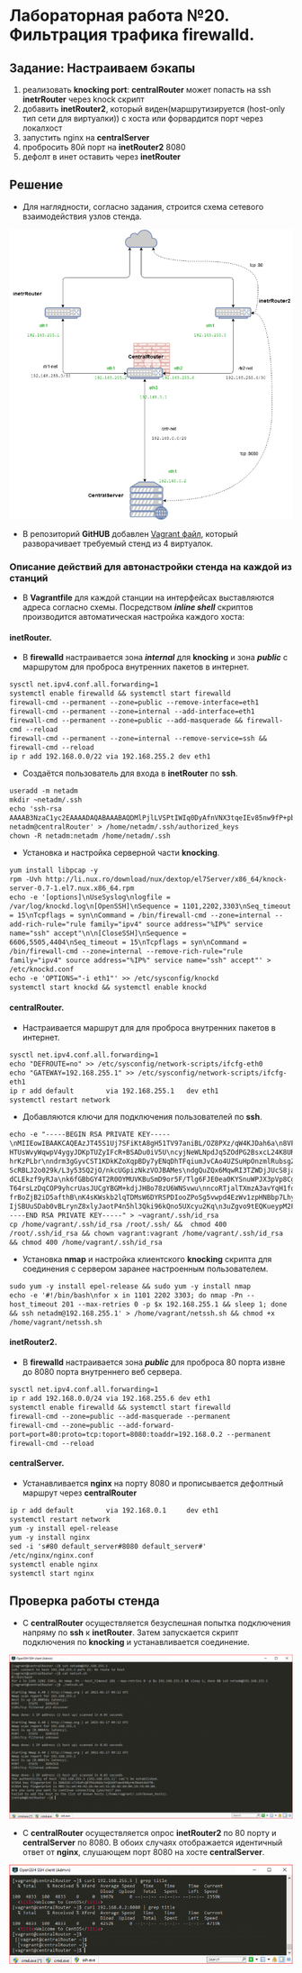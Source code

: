 # Лабораторная работа №20. Фильтрация трафика **firewalld**.

[scheme]: https://github.com/alexeybobovsky/OTUS_Lab/blob/master/lab20/img/scheme.PNG "" 
[img1]: https://github.com/alexeybobovsky/OTUS_Lab/blob/master/lab20/img/scr1.PNG "" 
[img2]: https://github.com/alexeybobovsky/OTUS_Lab/blob/master/lab20/img/scr2.PNG "" 

## Задание: Настраиваем бэкапы

1) реализовать **knocking port**:  **centralRouter** может попасть на ssh **inetrRouter** через knock скрипт
2) добавить **inetRouter2**, который виден(маршрутизируется (host-only тип сети для виртуалки)) с хоста или форвардится порт через локалхост
3) запустить nginx на **centralServer**
4) пробросить 80й порт на **inetRouter2** 8080
5) дефолт в инет оставить через **inetRouter**

## Решение

* Для наглядности, согласно задания, строится схема сетевого взаимодействия узлов стенда.

![схема сети][scheme]

* В репозиторий **GitHUB** добавлен [Vagrant файл](https://github.com/alexeybobovsky/OTUS_Lab/blob/master/lab20/Vagrantfile),  который  разворачивает требуемый стенд из 4 виртуалок.

### Описание действий для автонастройки стенда на каждой из станций 

* В **Vagrantfile** для каждой станции на интерфейсах выставляются адреса согласно схемы. Посредством ***inline shell*** скриптов производится автоматическая настройка каждого хоста:

#### **inetRouter**. 

* В **firewalld** настраивается зона ***internal*** для **knocking** и  зона ***public*** с маршрутом для проброса внутренних пакетов в интернет.

```
sysctl net.ipv4.conf.all.forwarding=1
systemctl enable firewalld && systemctl start firewalld
firewall-cmd --permanent --zone=public --remove-interface=eth1
firewall-cmd --permanent --zone=internal --add-interface=eth1
firewall-cmd --permanent --zone=public --add-masquerade && firewall-cmd --reload
firewall-cmd --permanent --zone=internal --remove-service=ssh && firewall-cmd --reload
ip r add 192.168.0.0/22	via 192.168.255.2 dev eth1
```

* Создаётся пользователь для входа в **inetRouter** по **ssh**.

```
useradd -m netadm
mkdir ~netadm/.ssh
echo 'ssh-rsa AAAAB3NzaC1yc2EAAAADAQABAAABAQDMlPjlLVSPtIWIq0DyAfnVNX3tqeIEv85nw9fP+pbgokNqHprxUXXnNLx2WEGKX2rtVUPF9tsMc+03Ts8C2jRioSoHNZh9ZYESlzKoBTKSNXgcRU4VsFmwx7vgIIpOVdziqeIpqHk8dNSxa/JarClXjKDIkMqlNRnIgVxH4FIAO7SJXlRzKM15Ys2l0mrlk508bYGzFwvbgrxRHNNYgzMjgX/0drdXKj4cerurBGKucA4TgrzFD9KKFO77Vn4D6xIUWoLYtbjoZcgWphoimzRNHtbpBHQ43yI70IAun50JR0/llaDLJ6rsv1iQ0dIW+F34VVNqTJJHhbzhbSHrgrqL netadm@centralRouter' > /home/netadm/.ssh/authorized_keys
chown -R netadm:netadm /home/netadm/.ssh			
```
* Установка и настройка серверной части **knocking**.

```
yum install libpcap -y
rpm -Uvh http://li.nux.ro/download/nux/dextop/el7Server/x86_64/knock-server-0.7-1.el7.nux.x86_64.rpm
echo -e '[options]\nUseSyslog\nlogfile = /var/log/knockd.log\n[OpenSSH]\nSequence = 1101,2202,3303\nSeq_timeout = 15\nTcpflags = syn\nCommand = /bin/firewall-cmd --zone=internal --add-rich-rule="rule family="ipv4" source address="%IP%" service name="ssh" accept"\n\n[CloseSSH]\nSequence = 6606,5505,4404\nSeq_timeout = 15\nTcpflags = syn\nCommand = /bin/firewall-cmd --zone=internal --remove-rich-rule="rule family="ipv4" source address="%IP%" service name="ssh" accept"' > /etc/knockd.conf
echo -e 'OPTIONS="-i eth1"' >> /etc/sysconfig/knockd
systemctl start knockd && systemctl enable knockd
```
#### **centralRouter**. 

* Настраивается маршрут для  для проброса внутренних пакетов в интернет.

```
sysctl net.ipv4.conf.all.forwarding=1
echo "DEFROUTE=no" >> /etc/sysconfig/network-scripts/ifcfg-eth0 
echo "GATEWAY=192.168.255.1" >> /etc/sysconfig/network-scripts/ifcfg-eth1
ip r add default 		via 192.168.255.1 	dev eth1
systemctl restart network
```

* Добавляются ключи для подключения пользователей по **ssh**.

```
echo -e "-----BEGIN RSA PRIVATE KEY-----\nMIIEowIBAAKCAQEAzJT45S1Uj7SFiKtA8gH51TV97aniBL/OZ8PXz/qW4KJDah6a\n8VF15zS8dlhBil9q7VVDxfbbDHPtN07PAto0YqEqBzWYfWWBEpcyqAUykjV4HEVO\nFbBZsMe74CCKTlXc4qniKah5P HTUsWvyWqwpV4ygyJDKpTUZyIFcR+BSADu0iV5U\ncyjNeWLNpdJq5ZOdPG2BsxcL24K8URzTWIMzI4F/9Ha3Vyo+HHq7qwRirnAOE4K8\nxQ/SihTu+1Z+A+sSFFqC2LW46GXIFqYaIps0TR7W6QR0ON8iO9CALp+dCUdP5ZWg\nyyeq7L9YkNHSFvhd+FVTakySR4W84W0h64K6iwIDAQABAoIBAEUfRGUy hrKzPLbr\nndrm3gGyvCST1KDkKZoXqpBDy7yENqDhTFqiumJvCAo4UZSuHpOnzmlRubsgZBLe\n1sTQ8wgsCeY7rpUXuZ+NZHkuoGKUHEv5AqQDXJqFMa5NcE19Z09SNO78VFIf60ky\n/sSyDJnfEugRO9bL9TUwt/w1B5+58ZIkHNncBCItI94PLFv/4Qza3UUZifpOq3P8\nyGqDVXJqEWsc6UxypplvZ ScRBLJ2o029k/L3y53SQ2jO/nkcUGpizNkzVOJBAMes\ndgQuZQx6MqwRI3TZWDjJUcS8jaX+rJgfy0wGW6Iw2abn9GrztDam7aRa62Iu8fm9\n245xiKkCgYEA9CtNgB/x2KX6MyYlzxIaWfBG2hzUJs2YnhoUt22duJLXhQ1fs6au\nBjkgiNzJIFj6HAW83PoDpet9wYKm7EZJOCj4oIncff6z8/RJVs8r dCLEkzf9yRJa\nk6fGBbGY4T2R0OYMUVKBuSmD9or5F/Tlg6FJE0ea0KYSnuWPJX3pVp8CgYEA1n6g\nMzs8/cuLN5/5z0V/y11PD0Sy+tZj3EMfOhDX3DDflG78+UqtgNOp8ODR54yyQ1kP\nmokAVC+4SUlxKJoSiEcSZd/nsTZHBpdTCyjuyFotsbdu4wmbAgzZcOFfujScmRUm\nvwcNPHn2g7oCcqDIf T64rsLzDqCOP9yhcrUasJUCgYBGM+kdjJHBo78zU6WNSvwu\nncoRTjalTXmzA3avYqH1fqrew4Cfq63fdi9nimt9lHec9P1fX7cKzpGiwMjzqCXH\nMuiBaAHwa/obi0JG5lvtEU4JshCS7mcCizuBSZXWNRimwm4KN7m6njgl+8Ew5SXU\nWdwj4fOeSBGUhBZLRk9/qwKBgQC0rrn4LgB0sg817jaa2SqL frBoZjB2iD5afthB\nK4sKWskb2lqTDMsW6DYRSPDIooZPoSg5vwpd4EzWv1zpHNBbp7Lhyjj72IMAFFzJ\n29M5Rm2TdLed3KuMkJJiOhdPXZ5EfcLDzAbkWMDFudzx/mqkxj8ASAxC2BC7zvjZ\nDaHL+QKBgG8dl3dYfMtD9+wVj80fZXvDsXYtVFCMT9oVHKAAhqDt4i/GbL9A5mlo\njkJJ4QTnLLSmO IjSBUuSDab0vBLrynZ8xlyJaotP4n5hl3Qki96kQno5UXcyu2Kq\n3uZgvo9tEQKueypM2Fu7fCb0pnPhPSQF427jZnWrUJPcFUyYrvvY\n-----END RSA PRIVATE KEY-----" > ~vagrant/.ssh/id_rsa
cp /home/vagrant/.ssh/id_rsa /root/.ssh/ &&  chmod 400 /root/.ssh/id_rsa && chown vagrant:vagrant /home/vagrant/.ssh/id_rsa && chmod 400 /home/vagrant/.ssh/id_rsa
```

* Установка **nmap** и настройка  клиентского **knocking** скрипта для соединения с сервером заранее настроенным пользователем.

```
sudo yum -y install epel-release && sudo yum -y install nmap
echo -e '#!/bin/bash\nfor x in 1101 2202 3303; do nmap -Pn --host_timeout 201 --max-retries 0 -p $x 192.168.255.1 && sleep 1; done && ssh netadm@192.168.255.1' > /home/vagrant/netssh.sh && chmod +x /home/vagrant/netssh.sh
```

#### **inetRouter2**. 

* В **firewalld** настраивается зона ***public*** для проброса 80 порта извне до 8080 порта внутреннего веб сервера. 

```
sysctl net.ipv4.conf.all.forwarding=1
ip r add 192.168.0.0/24	via 192.168.255.6 dev eth1
systemctl enable firewalld && systemctl start firewalld
firewall-cmd --zone=public --add-masquerade --permanent
firewall-cmd --zone=public --add-forward-port=port=80:proto=tcp:toport=8080:toaddr=192.168.0.2 --permanent
firewall-cmd --reload
```

#### **centralServer**. 

* Устанавливается **nginx** на порту 8080 и прописывается дефолтный маршрут через **centralRouter** 

```
ip r add default 		via 192.168.0.1 	dev eth1
systemctl restart network
yum -y install epel-release
yum -y install nginx
sed -i 's#80 default_server#8080 default_server#' /etc/nginx/nginx.conf
systemctl enable nginx
systemctl start nginx
```

## Проверка работы стенда

* С **centralRouter** осуществляется безуспешная попытка подключения напряму по **ssh** к **inetRouter**. Затем запускается скрипт подключения по **knocking** и устанавливается соединение.

![проверка соединения по ssh посредством knocking][img1]

* С **centralRouter** осуществляется опрос **inetRouter2** по 80 порту и **centralServer** по 8080. В обоих случаях отображается идентичный ответ от **nginx**, слушающем порт 8080 на хосте **centralServer**.

![проверка проброса портов][img2]
